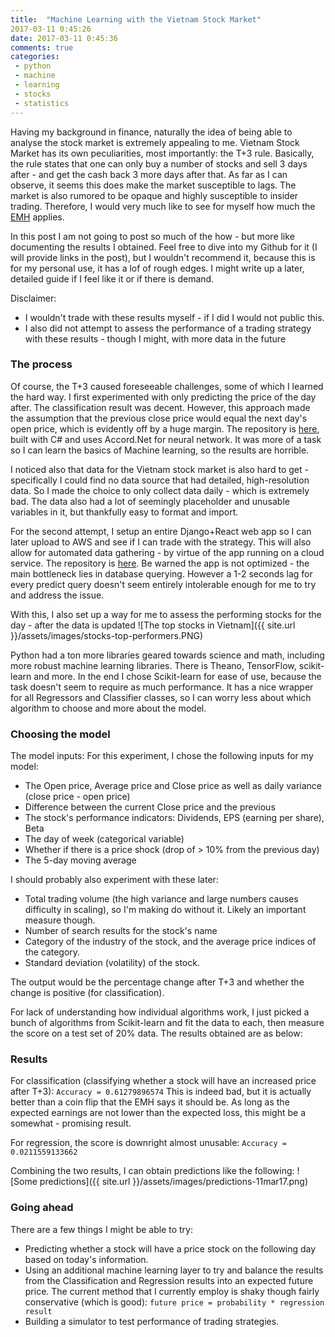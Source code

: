```yaml
---
title:  "Machine Learning with the Vietnam Stock Market"
2017-03-11 0:45:26
date: 2017-03-11 0:45:36
comments: true
categories:
 - python
 - machine
 - learning
 - stocks
 - statistics
---
```


Having my background in finance, naturally the idea of being able to analyse the stock market is extremely appealing to me. Vietnam Stock Market has its own peculiarities, most importantly: the T+3 rule. Basically, the rule states that one can only buy a number of stocks and sell 3 days after - and get the cash back 3 more days after that. As far as I can observe, it seems this does make the market susceptible to lags. The market is also rumored to be opaque and highly susceptible to insider trading. Therefore, I would very much like to see for myself how much the [EMH](http://www.investopedia.com/terms/e/efficientmarkethypothesis.asp) applies.

In this post I am not going to post so much of the how - but more like documenting the results I obtained. Feel free to dive into my Github for it (I will provide links in the post), but I wouldn't recommend it, because this is for my personal use, it has a lof of rough edges. I might write up a later, detailed guide if I feel like it or if there is demand.

Disclaimer:
- I wouldn't trade with these results myself - if I did I would not public this.
- I also did not attempt to assess the performance of a trading strategy with these results - though I might, with more data in the future

### The process

Of course, the T+3 caused foreseeable challenges, some of which I learned the hard way. I first experimented with only predicting the price of the day after. The classification result was decent. However, this approach made the assumption that the previous close price would equal the next day's open price, which is evidently off by a huge margin. The repository is [here](https://github.com/luungoc2005/DataGathererGUI), built with C# and uses Accord.Net for neural network. It was more of a task so I can learn the basics of Machine learning, so the results are horrible.

I noticed also that data for the Vietnam stock market is also hard to get - specifically I could find no data source that had detailed, high-resolution data. So I made the choice to only collect data daily - which is extremely bad. The data also had a lot of seemingly placeholder and unusable variables in it, but thankfully easy to format and import.

For the second attempt, I setup an entire Django+React web app so I can later upload to AWS and see if I can trade with the strategy. This will also allow for automated data gathering - by virtue of the app running on a cloud service. The repository is [here](https://github.com/luungoc2005/stocksman-react). Be warned the app is not optimized - the main bottleneck lies in database querying. However a 1-2 seconds lag for every predict query doesn't seem entirely intolerable enough for me to try and address the issue.

With this, I also set up a way for me to assess the performing stocks for the day - after the data is updated
![The top stocks in Vietnam]({{ site.url }}/assets/images/stocks-top-performers.PNG)

Python had a ton more libraries geared towards science and math, including more robust machine learning libraries. There is Theano, TensorFlow, scikit-learn and more. In the end I chose Scikit-learn for ease of use, because the task doesn't seem to require as much performance. It has a nice wrapper for all Regressors and Classifier classes, so I can worry less about which algorithm to choose and more about the model.

### Choosing the model

The model inputs: For this experiment, I chose the following inputs for my model:
- The Open price, Average price and Close price as well as daily variance (close price - open price)
- Difference between the current Close price and the previous
- The stock's performance indicators: Dividends, EPS (earning per share), Beta
- The day of week (categorical variable)
- Whether if there is a price shock (drop of > 10% from the previous day)
- The 5-day moving average

I should probably also experiment with these later:
- Total trading volume (the high variance and large numbers causes difficulty in scaling), so I'm making do without it. Likely an important measure though.
- Number of search results for the stock's name
- Category of the industry of the stock, and the average price indices of the category.
- Standard deviation (volatility) of the stock.

The output would be the percentage change after T+3 and whether the change is positive (for classification).

For lack of understanding how individual algorithms work, I just picked a bunch of algorithms from Scikit-learn and fit the data to each, then measure the score on a test set of 20% data. The results obtained are as below:

### Results

For classification (classifying whether a stock will have an increased price after T+3):
`Accuracy = 0.61279896574`
This is indeed bad, but it is actually better than a coin flip that the EMH says it should be. As long as the expected earnings are not lower than the expected loss, this might be a somewhat - promising result.

For regression, the score is downright almost unusable:
`Accuracy = 0.0211559133662`

Combining the two results, I can obtain predictions like the following:
![Some predictions]({{ site.url }}/assets/images/predictions-11mar17.png)

### Going ahead
There are a few things I might be able to try:
- Predicting whether a stock will have a price stock on the following day based on today's information.
- Using an additional machine learning layer to try and balance the results from the Classification and Regression results into an expected future price. The current method that I currently employ is shaky though fairly conservative (which is good): `future price = probability * regression result`
- Building a simulator to test performance of trading strategies.
